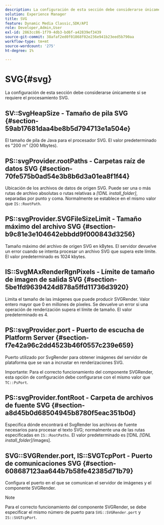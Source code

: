 ```yaml
---
description: La configuración de esta sección debe considerarse únicamente si se requiere el procesamiento SVG.
solution: Experience Manager
title: SVG
feature: Dynamic Media Classic,SDK/API
role: Developer,Admin,User
exl-id: 2863cc86-1f79-4db3-bd6f-a42839ef3439
source-git-commit: 38afaf2ed0f01868f02e236e941b23eed5b790aa
workflow-type: tm+mt
source-wordcount: '275'
ht-degree: 1%

---
```


# SVG{#svg}

La configuración de esta sección debe considerarse únicamente si se requiere el procesamiento SVG.

## SV::SvgHeapSize - Tamaño de pila SVG {#section-59ab17681daa4be8b5d794713e1a504e}

El tamaño de pila de Java para el procesador SVG. El valor predeterminado es &quot;200 m&quot; (200 Mbytes).

## PS::svgProvider.rootPaths - Carpetas raíz de datos SVG {#section-70fe575b0ad54e3b8b6d3a01ea8f1f44}

Ubicación de los archivos de datos de origen SVG. Puede ser una o más rutas de archivo absolutas o rutas relativas a *[!DNL install_folder]*, separadas por punto y coma. Normalmente se establece en el mismo valor que `IS::RootPath`.

## PS::svgProvider.SVGFileSizeLimit - Tamaño máximo del archivo SVG {#section-b9c81e3e104642ebbdd9f000843d3256}

Tamaño máximo del archivo de origen SVG en kBytes. El servidor devuelve un error cuando se intenta procesar un archivo SVG que supera este límite. El valor predeterminado es 1024 kbytes.

## IS::SvgMAxRenderRgnPixels - Límite de tamaño de imagen de salida SVG {#section-5be1fd9639424d878a5ffd11736d3920}

Limita el tamaño de las imágenes que puede producir SVGRender. Valor entero mayor que 0 en millones de píxeles. Se devuelve un error si una operación de renderización supera el límite de tamaño. El valor predeterminado es 4.

## PS::svgProvider.port - Puerto de escucha de Platform Server {#section-f7e42a96c2dd4523b46f0557c239e659}

Puerto utilizado por SvgRender para obtener imágenes del servidor de plataforma que se van a incrustar en renderizaciones SVG.

Importante: Para el correcto funcionamiento del componente SVGRender, esta opción de configuración debe configurarse con el mismo valor que `TC::PsPort`.

## PS::svgProvider.fontRoot - Carpeta de archivos de fuente SVG {#section-a8d45b0d68504945b8780f5eac351b0d}

Especifica dónde encontrará el SvgRender los archivos de fuente necesarios para procesar el texto SVG; normalmente una de las rutas especificadas en `IS::RootPaths`. El valor predeterminado es [!DNL *[!DNL install_folder]*/images].

## SVG::SVGRender.port, IS::SVGTcpPort - Puerto de comunicaciones SVG {#section-608687123aa644b7b58fe42385d71b79}

Configura el puerto en el que se comunican el servidor de imágenes y el componente SVGRender.

>[!NOTE]
>
>Para el correcto funcionamiento del componente SVGRender, se debe especificar el mismo número de puerto para `SVG::SVGRender.port` y `IS::SVGTcpPort`.
